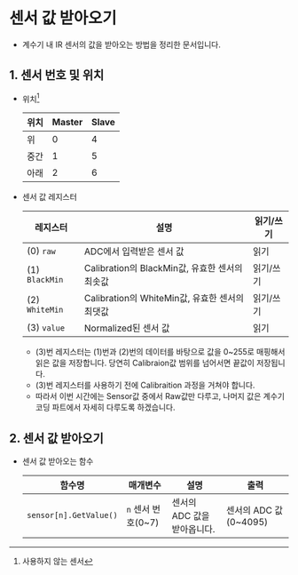 # 센서 값 받아오기

- 계수기 내 IR 센서의 값을 받아오는 방법을 정리한 문서입니다.

## 1. 센서 번호 및 위치

- 위치[^3번과7번]

  |위치|Master|Slave|
  |--|--|--|
  |위|0|4|
  |중간|1|5|
  |아래|2|6|

- 센서 값 레지스터

  |레지스터|설명|읽기/쓰기|
  |--|--|--|
  |(0) `raw`|ADC에서 입력받은 센서 값|읽기|
  |(1) `BlackMin`|Calibration의 BlackMin값, 유효한 센서의 최솟값|읽기/쓰기|
  |(2) `WhiteMin`|Calibration의 WhiteMin값, 유효한 센서의 최댓값|읽기/쓰기|
  |(3) `value`|Normalized된 센서 값|읽기|

  - (3)번 레지스터는 (1)번과 (2)번의 데이터를 바탕으로 값을 0~255로 매핑해서 읽은 값을 저장합니다. 당연히 Calibraion값 범위를 넘어서면 끝값이 저장됩니다.
  - (3)번 레지스터를 사용하기 전에 Calibraition 과정을 거쳐야 합니다.
  - 따라서 이번 시간에는 Sensor값 중에서 Raw값만 다루고, 나머지 값은 계수기 코딩 파트에서 자세히 다루도록 하겠습니다.
 
## 2. 센서 값 받아오기

- 센서 값 받아오는 함수

  |함수명|매개변수|설명|출력|
  |--|--|--|--|
  |`sensor[n].GetValue()`|`n` 센서 번호(0~7)|센서의 ADC 값을 받아옵니다.|센서의 ADC 값(0~4095)|


[^3번과7번]: 사용하지 않는 센서

